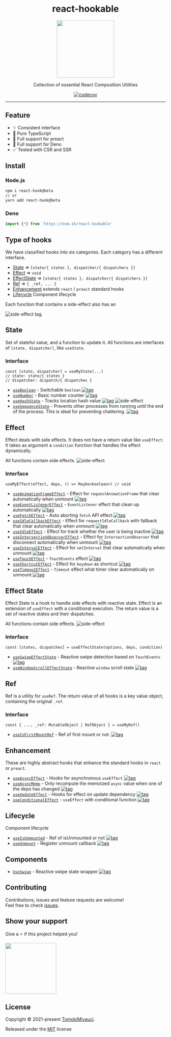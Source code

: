 <div align="center">

# react-hookable

<img width="180" src="https://res.cloudinary.com/dz3vsv9pg/image/upload/v1634554925/projects/react-hookable/logo.svg">

Collection of essential React Composition Utilities

[![codecov](https://codecov.io/gh/TomokiMiyauci/react-hookable/branch/main/graph/badge.svg?token=kb8KG2KSaR)](https://codecov.io/gh/TomokiMiyauci/react-hookable)

</div >

---

## Feature

- :sparkles: Consistent interface
- :memo: Pure TypeScript
- :seedling: Full support for preact
- :green_heart: Full support for Deno
- :white_check_mark: Tested with CSR and SSR

## Install

### Node.js

```bash
npm i react-hook@beta
// or
yarn add react-hook@beta
```

### Deno

```ts
import {*} from 'https://esm.sh/react-hookable'
```

## Type of hooks

We have classified hooks into six categories.
Each category has a different interface.

- [State](#state) => `[state/{ states }, dispatcher/{ dispatchers }]`
- [Effect](#effect) => `void`
- [EffectState](#effect-state) => `[state/{ states }, dispatcher/{ dispatchers }]`
- [Ref](#ref) => `{ _ref, ... }`
- [Enhancement](#enhancement) extends `react` / `preact` standard hooks
- [Lifecycle](#lifecycle) Component lifecycle

Each function that contains a side-effect also has an

![side-effect](https://img.shields.io/badge/side%20effect-%F0%9F%92%A5-black) tag.

## State

Set of stateful value, and a function to update it. All functions are interfaces of `[state, dispatcher]`, like `useState`.

### Interface

```tsx
const [state, dispatcher] = useMyState(...)
// state: state/{ states }
// dispatcher: dispatch/{ dispatches }
```

- [`useBoolean`](docs/useBoolean.mdx) - Switchable `boolean` [![tag][demo]](https://react-hookable.vercel.app/?path=/story/state-useboolean)
- [`useNumber`](docs/useNumber.mdx) - Basic number counter [![tag][demo]](https://react-hookable.vercel.app/?path=/story/state-usenumber)
- [`useHashState`](docs/useHashState.mdx) - Tracks location hash value [![tag][demo]](https://react-hookable.vercel.app/?path=/story/stateset-usehashstate) ![side-effect](https://img.shields.io/badge/side%20effect-%F0%9F%92%A5-black)
- [`useSequenceState`](docs/useSequenceState.mdx) - Prevents other processes from running until the end of the process. This is ideal for preventing chattering. [![tag][demo]](https://react-hookable.vercel.app/?path=/story/stateset-usesequencestate)

## Effect

Effect deals with side effects. It does not have a return value like `useEffect`. It takes as argument a `condition` function that handles the effect dynamically.

All functions contain side effects. ![side-effect](https://img.shields.io/badge/side%20effect-%F0%9F%92%A5-black)

### Interface

```tsx
useMyEffect(effect, deps, () => Maybe<boolean>) // void
```

- [`useAnimationFrameEffect`](docs/useAnimationFrameEffect.mdx) - Effect for `requestAnimationFrame` that clear automatically when unmount [![tag][demo]](https://react-hookable.vercel.app/?path=/story/effect-useanimationframeeffect)
- [`useEventListenerEffect`](docs/useEventListenerEffect.mdx) - `EventListener` effect that clean up automatically [![tag][demo]](https://react-hookable.vercel.app/?path=/story/effect-useeventlistenereffect)
- [`useFetchEffect`](docs/useFetchEffect.mdx) - Auto aborting `fetch` API effect [![tag][demo]](https://react-hookable.vercel.app/?path=/story/effect-usefetcheffect)
- [`useIdleCallbackEffect`](docs/useIdleCallbackEffect.mdx) - Effect for `requestIdleCallback` with fallback that clear automatically when unmount [![tag][demo]](https://react-hookable.vercel.app/?path=/story/effect-useidlecallbackeffect)
- [`useIdleEffect`](docs/useIdleEffect.mdx) - Effect for track whether the user is being inactive [![tag][demo]](https://react-hookable.vercel.app/?path=/story/effect-useidleeffect)
- [`useIntersectionObserverEffect`](docs/useIntersectionObserverEffect.mdx) - Effect for `IntersectionObserver` that disconnect automatically when unmount [![tag][demo]](https://react-hookable.vercel.app/?path=/story/effect-useintersectionobservereffect)
- [`useIntervalEffect`](docs/useIntervalEffect.mdx) - Effect for `setInterval` that clear automatically when unmount [![tag][demo]](https://react-hookable.vercel.app/?path=/story/effect-useintervaleffect)
- [`useTouchEffect`](docs/useTouchEffect.mdx) - `TouchEvents` effect [![tag][demo]](https://react-hookable.vercel.app/?path=/story/effect-usetoucheffect)
- [`useShortcutEffect`](docs/useShortcutEffect.mdx) - Effect for `keydown` as shortcut [![tag][demo]](https://react-hookable.vercel.app/?path=/story/effect-useshortcuteffect)
- [`useTimeoutEffect`](docs/useTimeoutEffect.mdx) - `Timeout` effect what timer clear automatically on unmount [![tag][demo]](https://react-hookable.vercel.app/?path=/story/effect-usetimeouteffect)

## Effect State

Effect State is a hook to handle side effects with reactive state. Effect is an extension of `useEffect` with a conditional execution.
The return value is a set of reactive states and their dispatches.

All functions contain side effects. ![side-effect](https://img.shields.io/badge/side%20effect-%F0%9F%92%A5-black)

### Interface

```tsx
const [states, dispatches] = useEffectState(options, deps, condition)
```

- [`useSwipeEffectState`](docs/useSwipeEffectState.mdx) - Reactive swipe detection based on `TouchEvents` [![tag][demo]](https://react-hookable.vercel.app/?path=/story/effectstate-useswipeeffectstate)
- [`useWindowScrollEffectState`](docs/useWindowScrollEffectState.mdx) - Reactive `window` scroll state [![tag][demo]](https://react-hookable.vercel.app/?path=/story/effectstate-usewindowscrolleffectstate)

## Ref

Ref is a utility for `useRef`. The return value of all hooks is a key value object, containing the original `_ref`.

### Interface

```tsx
const { ..., _ref: MutableObject | RefObject } = useMyRef()
```

- [`useIsFirstMountRef`](docs/useIsFirstMountRef.mdx) - Ref of first mount or not. [![tag][demo]](https://react-hookable.vercel.app/?path=/story/ref-useidfirstmountref)

## Enhancement

These are highly abstract hooks that enhance the standard hooks in `react` or `preact`.

- [`useAsyncEffect`](docs/useAsyncEffect.mdx) - Hooks for asynchronous `useEffect` [![tag][demo]](https://react-hookable.vercel.app/?path=/story/enhancement-useasynceffect)
- [`useAsyncMemo`](docs/useAsyncMemo.mdx) - Only recompute the memoized `async` value when one of the deps has changed [![tag][demo]](https://react-hookable.vercel.app/?path=/story/enhancement-useasyncmemo)
- [`useUpdateEffect`](docs/useUpdateEffect.mdx) - Hooks for effect on update dependency [![tag][demo]](https://react-hookable.vercel.app/?path=/story/enhancement-useupdateeffect)
- [`useConditionalEffect`](docs/useConditionalEffect.mdx) - `useEffect` with conditional function [![tag][demo]](https://react-hookable.vercel.app/?path=/story/enhancement-useconditionaleffect)

## Lifecycle

Component lifecycle

- [`useIsUnmounted`](docs/useIsUnmounted.mdx) - Ref of isUnmounted or not [![tag][demo]](https://react-hookable.vercel.app/?path=/story/lifecycle-useisunmounted)
- [`useUnmount`](docs/useUnmount.mdx) - Register unmount callback [![tag][demo]](https://react-hookable.vercel.app/?path=/story/lifecycle-useunmount)

## Components

- [`UseSwipe`](docs/components/UseSwipe.mdx) - Reactive swipe state wrapper [![tag][demo]](https://react-hookable.vercel.app/?path=/story/component-useswipe)

## Contributing

Contributions, issues and feature requests are welcome!<br />Feel free to check
[issues](https://github.com/TomokiMiyauci/utterances-component/issues).

## Show your support

Give a ⭐️ if this project helped you!

<a href="https://www.patreon.com/tomoki_miyauci">
  <img src="https://c5.patreon.com/external/logo/become_a_patron_button@2x.png" width="160">
</a>

## License

Copyright © 2021-present [TomokiMiyauci](https://github.com/TomokiMiyauci).

Released under the [MIT](./LICENSE) license

[demo]: https://img.shields.io/badge/demo-%F0%9F%9A%80-green
